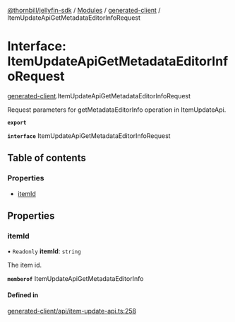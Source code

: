 [@thornbill/jellyfin-sdk](../README.md) / [Modules](../modules.md) / [generated-client](../modules/generated_client.md) / ItemUpdateApiGetMetadataEditorInfoRequest

# Interface: ItemUpdateApiGetMetadataEditorInfoRequest

[generated-client](../modules/generated_client.md).ItemUpdateApiGetMetadataEditorInfoRequest

Request parameters for getMetadataEditorInfo operation in ItemUpdateApi.

**`export`**

**`interface`** ItemUpdateApiGetMetadataEditorInfoRequest

## Table of contents

### Properties

- [itemId](generated_client.ItemUpdateApiGetMetadataEditorInfoRequest.md#itemid)

## Properties

### itemId

• `Readonly` **itemId**: `string`

The item id.

**`memberof`** ItemUpdateApiGetMetadataEditorInfo

#### Defined in

[generated-client/api/item-update-api.ts:258](https://github.com/thornbill/jellyfin-sdk-typescript/blob/03092f3/src/generated-client/api/item-update-api.ts#L258)
